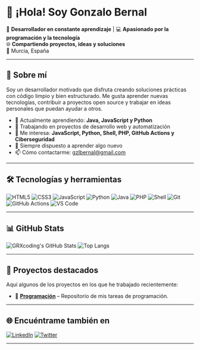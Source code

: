 # 👋 ¡Hola! Soy Gonzalo Bernal

🎯 **Desarrollador en constante aprendizaje** | 💻 **Apasionado por la programación y la tecnología**  
🌐 **Compartiendo proyectos, ideas y soluciones**  
📍 Murcia, España

---

## 🚀 Sobre mí

Soy un desarrollador motivado que disfruta creando soluciones prácticas con código limpio y bien estructurado. Me gusta aprender nuevas tecnologías, contribuir a proyectos open source y trabajar en ideas personales que puedan ayudar a otros.

- 🌱 Actualmente aprendiendo: **Java, JavaScript y Python**
- 🔭 Trabajando en proyectos de desarrollo web y automatización
- 💬 Me interesa: **JavaScript, Python, Shell, PHP, GitHub Actions y Ciberseguridad**
- 🧠 Siempre dispuesto a aprender algo nuevo
- 📫 Cómo contactarme: [gzlbernal@gmail.com](mailto:gzlbernal@gnmail.com)

---

## 🛠️ Tecnologías y herramientas

![HTML5](https://img.shields.io/badge/HTML5-E34F26?style=for-the-badge&logo=html5&logoColor=white)
![CSS3](https://img.shields.io/badge/CSS3-1572B6?style=for-the-badge&logo=css3&logoColor=white)
![JavaScript](https://img.shields.io/badge/JavaScript-F7DF1E?style=for-the-badge&logo=javascript&logoColor=black)
![Python](https://img.shields.io/badge/Python-3776AB?style=for-the-badge&logo=python&logoColor=white)
![Java](https://img.shields.io/badge/Java-007396?style=for-the-badge&logo=java&logoColor=white)
![PHP](https://img.shields.io/badge/PHP-777BB4?style=for-the-badge&logo=php&logoColor=white)
![Shell](https://img.shields.io/badge/Shell_Script-121011?style=for-the-badge&logo=gnu-bash&logoColor=white)
![Git](https://img.shields.io/badge/Git-F05032?style=for-the-badge&logo=git&logoColor=white)
![GitHub Actions](https://img.shields.io/badge/GitHub_Actions-2088FF?style=for-the-badge&logo=github-actions&logoColor=white)
![VS Code](https://img.shields.io/badge/VS_Code-007ACC?style=for-the-badge&logo=visual-studio-code&logoColor=white)

---

## 📊 GitHub Stats

![GRXcoding's GitHub Stats](https://github-readme-stats.vercel.app/api?username=GRXcoding&show_icons=true&theme=tokyonight)
![Top Langs](https://github-readme-stats.vercel.app/api/top-langs/?username=GRXcoding&layout=compact&theme=tokyonight)

---

## 🧩 Proyectos destacados

Aquí algunos de los proyectos en los que he trabajado recientemente:

- 🔧 **[Programación](https://github.com/GRXcoding/Programacion)** – Repositorio de mis tareas de programación.

---

## 🌐 Encuéntrame también en

[![LinkedIn](https://img.shields.io/badge/-LinkedIn-0077B5?logo=linkedin&logoColor=white&style=flat)](https://linkedin.com/in/gonzalobernallopez)
[![Twitter](https://img.shields.io/badge/-Twitter-1DA1F2?logo=twitter&logoColor=white&style=flat)](https://x.com/grxcoding)

---



